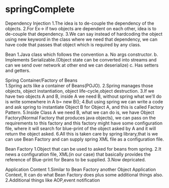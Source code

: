 # springComplete

Dependency Injection
1.The idea is to de-couple the dependency of the objects.
2.For Ex-> if two objects are dependent on each other, idea is to de-couple that dependency.
3.We can say instead of hardcoding the object using new keyword in the class where we need that dependency, we can have 
code that passes that object which is required by any class.

Bean
1.Java class which follows the convention
    a. No args constructor.
    b. Implements Serializable.(Object state can be converted into streams and can we send over network at other end we can deserialize)
    c. Has setters and getters.

Spring Container/Factory of Beans     
1.Spring acts like a container of Beans(POJO).
2.Spring manages those objects, object instantiation, object life-cycle,object destruction.
3.If we have two objects A and B, inside A we need B, without spring what we'll do is write somewhere in A b= new B();
4.But using spring we can write a code and ask spring to instantiate Object B for Object A, and this is called Factory Pattern.
5.Inside Class A we need B, what we can do is, we have Object Factory(Normal Factory that produces java objects), we can pass on the 
requirements to this factory and this factory might have some configuration file, where it will search for blue-print of 
the object asked by A and it will return the object asked.
6.All this is taken care by spring library,that is we can use Bean Factory and can supply spring XML file as a configuration file.

Bean Factory
1.Object that can be used to asked for beans from spring. 
2.It news a configuration file, XML(in our case) that basically provides the reference of Blue-print for Beans to be supplied.
3.Now depricated.

Application Content
1.Similar to Bean Factory another Object Application Context, It can do what Bean Factory does plus some additional things also.
2.Additional things like AOP,event notification
